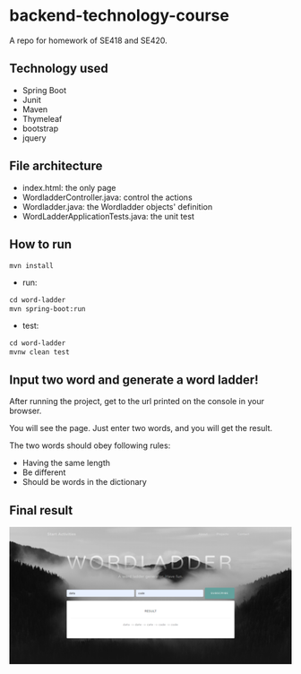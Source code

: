 # backend-technology-course
A repo for homework of SE418 and SE420.

## Technology used
- Spring Boot
- Junit
- Maven
- Thymeleaf
- bootstrap
- jquery

## File architecture
- index.html: the only page
- WordladderController.java: control the actions
- Wordladder.java: the Wordladder objects' definition
- WordLadderApplicationTests.java: the unit test

## How to run
```
mvn install
```

- run: 
```
cd word-ladder
mvn spring-boot:run
```
- test:
```
cd word-ladder
mvnw clean test
```

## Input two word and generate a word ladder!
After running the project, get to the url printed on the console in your browser.

You will see the page. Just enter two words, and you will get the result.

The two words should obey following rules:

- Having the same length
- Be different
- Should be words in the dictionary

## Final result
![result](./src/main/resources/static/img/result.png)

